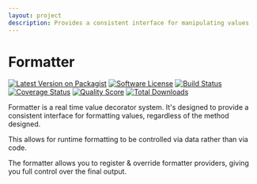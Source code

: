 ```yaml
---
layout: project
description: Provides a consistent interface for manipulating values
---
```

# Formatter

[![Latest Version on Packagist][ico-version]][link-packagist]
[![Software License][ico-license]](LICENSE.md)
[![Build Status][ico-travis]][link-travis]
[![Coverage Status][ico-scrutinizer]][link-scrutinizer]
[![Quality Score][ico-code-quality]][link-code-quality]
[![Total Downloads][ico-downloads]][link-downloads]


Formatter is a real time value decorator system. It's designed to provide a
consistent interface for formatting values, regardless of the method designed.

This allows for runtime formatting to be controlled via data rather than via
code.

The formatter allows you to register & override formatter providers, giving you
full control over the final output.

[ico-version]: https://img.shields.io/packagist/v/benrowe/formatter.svg?style=flat-square
[ico-license]: https://img.shields.io/badge/license-MIT-brightgreen.svg?style=flat-square
[ico-travis]: https://img.shields.io/travis/benrowe/formatter/master.svg?style=flat-square
[ico-scrutinizer]: https://img.shields.io/scrutinizer/coverage/g/benrowe/formatter.svg?style=flat-square
[ico-code-quality]: https://img.shields.io/scrutinizer/g/benrowe/formatter.svg?style=flat-square
[ico-downloads]: https://img.shields.io/packagist/dt/benrowe/formatter.svg?style=flat-square

[link-packagist]: https://packagist.org/packages/benrowe/formatter
[link-travis]: https://travis-ci.org/benrowe/formatter
[link-scrutinizer]: https://scrutinizer-ci.com/g/benrowe/formatter/code-structure
[link-code-quality]: https://scrutinizer-ci.com/g/benrowe/formatter
[link-downloads]: https://packagist.org/packages/benrowe/formatter
[link-author]: https://github.com/benrowe
[link-contributors]: ../../contributors
